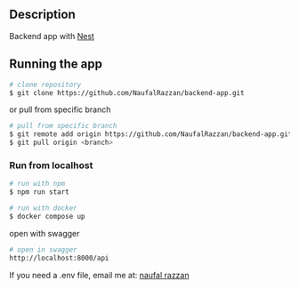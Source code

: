 ## Description

Backend app with [Nest](https://github.com/nestjs/nest)

## Running the app

```bash
# clone repository
$ git clone https://github.com/NaufalRazzan/backend-app.git
```
or pull from specific branch

```bash
# pull from specific branch
$ git remote add origin https://github.com/NaufalRazzan/backend-app.git
$ git pull origin <branch>
```

### Run from localhost
```bash
# run with npm
$ npm run start

# run with docker
$ docker compose up
```

open with swagger
```bash
# open in swagger
http://localhost:8000/api
```

If you need a .env file, email me at:
[naufal razzan](mailto:naufal&#46;razzan&#64;binus&#46;ac&#46;id)
